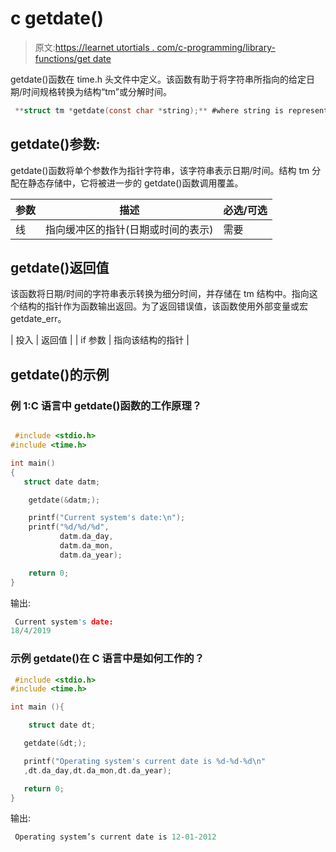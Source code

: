 # c getdate()

> 原文:[https://learnet utortials . com/c-programming/library-functions/get date](https://learnetutorials.com/c-programming/library-functions/getdate)

getdate()函数在 time.h 头文件中定义。该函数有助于将字符串所指向的给定日期/时间规格转换为结构“tm”或分解时间。

```c
 **struct tm *getdate(const char *string);** #where string is representation of a date or time 

```

## getdate()参数:

getdate()函数将单个参数作为指针字符串，该字符串表示日期/时间。结构 tm 分配在静态存储中，它将被进一步的 getdate()函数调用覆盖。

| ****参数**** | ****描述**** | ****必选/可选**** |
| --- | --- | --- |
| 线 | 指向缓冲区的指针(日期或时间的表示) | 需要 |

## getdate()返回值

该函数将日期/时间的字符串表示转换为细分时间，并存储在 tm 结构中。指向这个结构的指针作为函数输出返回。为了返回错误值，该函数使用外部变量或宏 getdate_err。

| 投入 | 返回值 |
| if 参数 | 指向该结构的指针 |

## getdate()的示例

### 例 1:C 语言中 getdate()函数的工作原理？

```c

 #include <stdio.h>
#include <time.h>

int main()
{
   struct date datm;

    getdate(&datm;);

    printf("Current system's date:\n");
    printf("%d/%d/%d",
           datm.da_day,
           datm.da_mon,
           datm.da_year);

    return 0;
} 

```

输出:

```c
 Current system's date:
18/4/2019 
```

### 示例 getdate()在 C 语言中是如何工作的？

```c
 #include <stdio.h>
#include <time.h>

int main (){

    struct date dt;

   getdate(&dt;);

   printf("Operating system's current date is %d-%d-%d\n"
   ,dt.da_day,dt.da_mon,dt.da_year);

   return 0;
} 

```

输出:

```c
 Operating system’s current date is 12-01-2012 
```